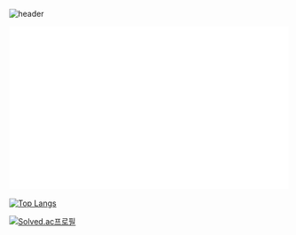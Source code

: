 ![header](https://capsule-render.vercel.app/api?type=wave&color=&height=200&section=header&text=JeongjinJo&fontSize=100)

![statistics](https://raw.githubusercontent.com/JoJeongJin/github-stats-transparent/6c7700d0623f36c470a2c13de48f89261aaafcce/generated/overview.svg)

[![Top Langs](https://github-readme-stats.vercel.app/api/top-langs/?username=JoJeongJin)](https://github.com/JoJeongJin/github-readme-stats)

[![Solved.ac프로필](http://mazassumnida.wtf/api/generate_badge?boj=apjojeongjin)](https://solved.ac/apjojeongjin)
